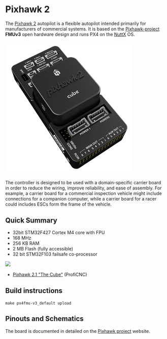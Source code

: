 # Pixhawk 2

The [Pixhawk 2](https://pixhawk.org/modules/pixhawk2) autopilot is a flexible autopilot intended primarily for manufacturers of commercial systems.  It is based on the [Pixhawk-project](https://pixhawk.org/) **FMUv3** open hardware design and runs PX4 on the [NuttX](http://nuttx.org) OS.

<img src="../../images/pixhawk2_cube_hero.jpg" width="400px" />

The controller is designed to be used with a domain-specific carrier board in order to reduce the wiring, improve reliability, and ease of assembly. For example, a carrier board for a commercial inspection vehicle might include connections for a companion computer, while a carrier board for a racer could includes ESCs form the frame of the vehicle.

## Quick Summary

* 32bit STM32F427 Cortex M4 core with FPU
* 168 MHz
* 256 KB RAM
* 2 MB Flash \(fully accessible\)
* 32 bit STM32F103 failsafe co-processor

![](../../assets/pixhawk2.jpg)

* [Pixhawk 2.1 "The Cube"](http://www.proficnc.com/61-system-kits) (ProfiCNC)


## Build instructions

`make px4fmu-v3_default upload`


## Pinouts and Schematics

The board is documented in detailed on the [Pixhawk project](https://pixhawk.org/modules/pixhawk2) website.



